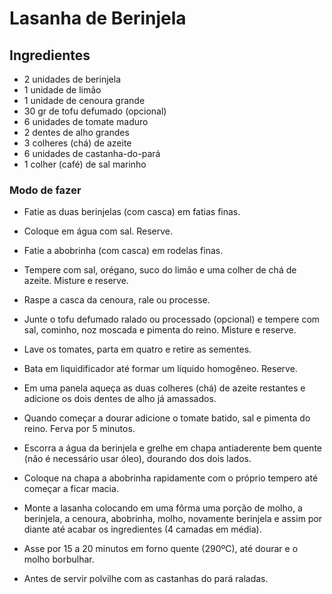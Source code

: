 # Lasanha de Berinjela

## Ingredientes 

- 2 unidades de berinjela
- 1 unidade de limão
- 1 unidade de cenoura grande
- 30 gr de tofu defumado (opcional)
- 6 unidades de tomate maduro
- 2 dentes de alho grandes
- 3 colheres (chá) de azeite
- 6 unidades de castanha-do-pará
- 1 colher (café) de sal marinho

### Modo de fazer 

- Fatie as duas berinjelas (com casca) em fatias finas.

- Coloque em água com sal. Reserve.

- Fatie a abobrinha (com casca) em rodelas finas.

- Tempere com sal, orégano, suco do limão e uma colher de chá de azeite. Misture e reserve.

- Raspe a casca da cenoura, rale ou processe.

- Junte o tofu defumado ralado ou processado (opcional) e tempere com sal, cominho, noz moscada e pimenta do reino. Misture e reserve.

- Lave os tomates, parta em quatro e retire as sementes.

- Bata em liquidificador até formar um líquido homogêneo. Reserve.

- Em uma panela aqueça as duas colheres (chá) de azeite restantes e adicione os dois dentes de alho já amassados.

- Quando começar a dourar adicione o tomate batido, sal e pimenta do reino. Ferva por 5 minutos.

- Escorra a água da berinjela e grelhe em chapa antiaderente bem quente (não é necessário usar óleo), dourando dos dois lados.

- Coloque na chapa a abobrinha rapidamente com o próprio tempero até começar a ficar macia.

- Monte a lasanha colocando em uma fôrma uma porção de molho, a berinjela, a cenoura, abobrinha, molho, novamente berinjela e assim por diante até acabar os ingredientes (4 camadas em média).

- Asse por 15 a 20 minutos em forno quente (290ºC), até dourar e o molho borbulhar.

- Antes de servir polvilhe com as castanhas do pará raladas.
